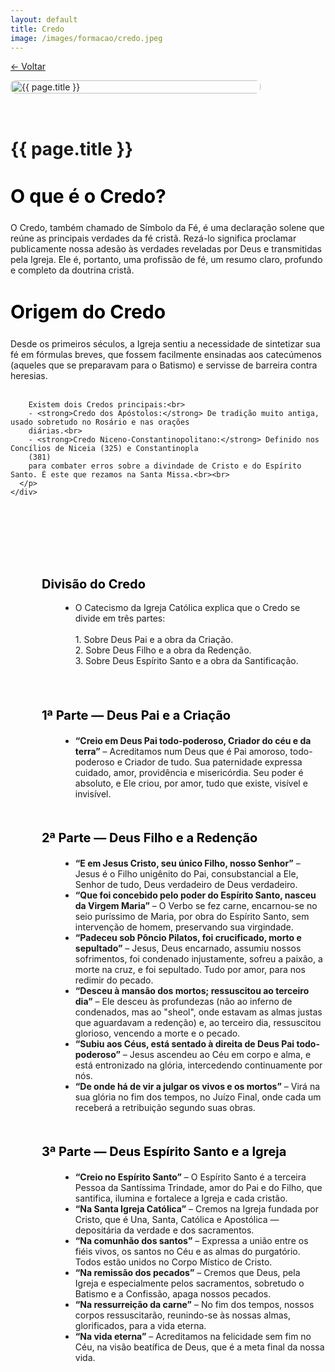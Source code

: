 ```yaml
---
layout: default
title: Credo
image: /images/formacao/credo.jpeg
---
```

<a href="/formacao" class="button is-light" style="margin-bottom: 1rem;">← Voltar</a>

<div class="container">

  <div class="header-wrapper" style="display: flex; align-items: flex-start; gap: 2rem; flex-wrap: wrap;">
    <img src="{{ page.image }}" alt="{{ page.title }}" class="content-image" />
    <div class="header-text" style="min-width: 280px; flex: 1;">
      <h1 class="custom-hero">{{ page.title }}</h1>
      <h2 class="sub_title">O que é o Credo?</h2>
      <p>
        O Credo, também chamado de Símbolo da Fé, é uma declaração solene que reúne as principais verdades da fé cristã.
        Rezá-lo significa proclamar publicamente nossa adesão às verdades reveladas por Deus e transmitidas pela Igreja.
        Ele é, portanto, uma profissão de fé, um resumo claro, profundo e completo da doutrina cristã.
      </p>
      <h2 class="sub_title">Origem do Credo</h2>
      <p>
        Desde os primeiros séculos, a Igreja sentiu a necessidade de sintetizar sua fé em fórmulas breves,
        que fossem facilmente ensinadas aos catecúmenos (aqueles que se preparavam para o Batismo) e servisse de
        barreira contra heresias.<br><br>

        Existem dois Credos principais:<br>
        - <strong>Credo dos Apóstolos:</strong> De tradição muito antiga, usado sobretudo no Rosário e nas orações
        diárias.<br>
        - <strong>Credo Niceno-Constantinopolitano:</strong> Definido nos Concílios de Niceia (325) e Constantinopla
        (381)
        para combater erros sobre a divindade de Cristo e do Espírito Santo. É este que rezamos na Santa Missa.<br><br>
      </p>
    </div>
  </div>

  <div class="content-text" style="margin-top: 2rem;">
    <!-- Restante do conteúdo -->
    <div style="margin-bottom: 100px;">
      <h2 class="sec_title">Divisão do Credo</h2>
      <ul class="content">
        <li>
          O Catecismo da Igreja Católica explica que o Credo se divide em três partes:<br><br>
          1. Sobre Deus Pai e a obra da Criação.<br>
          2. Sobre Deus Filho e a obra da Redenção.<br>
          3. Sobre Deus Espírito Santo e a obra da Santificação.<br><br>
        </li>
      </ul>
      <h3 class="sec_title">1ª Parte — Deus Pai e a Criação</h3>
      <ul class="content">
        <li>
          <strong>“Creio em Deus Pai todo-poderoso, Criador do céu e da terra”</strong> –
          Acreditamos num Deus que é Pai amoroso, todo-poderoso e Criador de tudo.
          Sua paternidade expressa cuidado, amor, providência e misericórdia.
          Seu poder é absoluto, e Ele criou, por amor, tudo que existe, visível e invisível.
        </li>
      </ul>
      <h3 class="sec_title">2ª Parte — Deus Filho e a Redenção</h3>
      <ul class="content">
        <li>
          <strong>“E em Jesus Cristo, seu único Filho, nosso Senhor”</strong> –
          Jesus é o Filho unigênito do Pai, consubstancial a Ele, Senhor de tudo, Deus verdadeiro de Deus verdadeiro.
        </li>
        <li>
          <strong>“Que foi concebido pelo poder do Espírito Santo, nasceu da Virgem Maria”</strong> –
          O Verbo se fez carne, encarnou-se no seio puríssimo de Maria, por obra do Espírito Santo,
          sem intervenção de homem, preservando sua virgindade.
        </li>
        <li>
          <strong>“Padeceu sob Pôncio Pilatos, foi crucificado, morto e sepultado”</strong> –
          Jesus, Deus encarnado, assumiu nossos sofrimentos, foi condenado injustamente, sofreu a paixão,
          a morte na cruz, e foi sepultado. Tudo por amor, para nos redimir do pecado.
        </li>
        <li>
          <strong>“Desceu à mansão dos mortos; ressuscitou ao terceiro dia”</strong> –
          Ele desceu às profundezas (não ao inferno de condenados, mas ao "sheol", onde estavam as almas justas que
          aguardavam a redenção) e, ao terceiro dia, ressuscitou glorioso, vencendo a morte e o pecado.
        </li>
        <li>
          <strong>“Subiu aos Céus, está sentado à direita de Deus Pai todo-poderoso”</strong> –
          Jesus ascendeu ao Céu em corpo e alma, e está entronizado na glória, intercedendo continuamente por nós.
        </li>
        <li>
          <strong>“De onde há de vir a julgar os vivos e os mortos”</strong> –
          Virá na sua glória no fim dos tempos, no Juízo Final, onde cada um receberá a retribuição segundo suas obras.
        </li>
      </ul>
      <h3 class="sec_title">3ª Parte — Deus Espírito Santo e a Igreja</h3>
      <ul class="content">
        <li>
          <strong>“Creio no Espírito Santo”</strong> –
          O Espírito Santo é a terceira Pessoa da Santíssima Trindade, amor do Pai e do Filho,
          que santifica, ilumina e fortalece a Igreja e cada cristão.
        </li>
        <li>
          <strong>“Na Santa Igreja Católica”</strong> –
          Cremos na Igreja fundada por Cristo, que é Una, Santa, Católica e Apostólica —
          depositária da verdade e dos sacramentos.
        </li>
        <li>
          <strong>“Na comunhão dos santos”</strong> –
          Expressa a união entre os fiéis vivos, os santos no Céu e as almas do purgatório.
          Todos estão unidos no Corpo Místico de Cristo.
        </li>
        <li>
          <strong>“Na remissão dos pecados”</strong> –
          Cremos que Deus, pela Igreja e especialmente pelos sacramentos, sobretudo o Batismo e a Confissão,
          apaga nossos pecados.
        </li>
        <li>
          <strong>“Na ressurreição da carne”</strong> –
          No fim dos tempos, nossos corpos ressuscitarão, reunindo-se às nossas almas, glorificados, para a vida eterna.
        </li>
        <li>
          <strong>“Na vida eterna”</strong> –
          Acreditamos na felicidade sem fim no Céu, na visão beatífica de Deus, que é a meta final da nossa vida.
        </li>
      </ul>
    </div>
  </div>
</div>

<style>
  .content-image {
    width: 400px;
    height: 526px;
    object-fit: cover;
    border-radius: 8px;
    flex-shrink: 0;
  }

  .form_title {
    color: black;
    font-size: 40px;
    font-weight: bold;
    margin-bottom: 0.5rem;
  }

  .sub_title {
    color: black;
    font-size: 30px;
    font-weight: bold;
    margin-top: 40px;
  }

  .sec_title {
    color: black;
    font-size: 20px;
    font-weight: bold;
    margin-top: 50px;
    margin-left: 100px;
  }

  .content {
    margin-top: 15px;
    margin-left: 150px;
    list-style-type: disc;
  }

  @media (max-width: 1024px) {
    .header-wrapper {
      flex-direction: column;
      align-items: center;
    }

    .content-image {
      width: 100%;
      max-width: 400px;
      height: auto;
    }

    .sec_title {
      margin-left: 50px;
    }

    .content {
      margin-left: 80px;
    }
  }

  @media (max-width: 600px) {
    .form_title {
      font-size: 30px;
    }

    .sub_title {
      font-size: 24px;
    }

    .sec_title {
      font-size: 18px;
      margin-left: 20px;
    }

    .content {
      margin-left: 40px;
    }
  }
</style>
